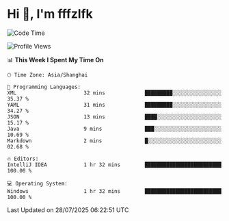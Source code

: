 # Hi 👋, I'm fffzlfk

<!--START_SECTION:waka-->
![Code Time](http://img.shields.io/badge/Code%20Time-1%2C309%20hrs%2054%20mins-blue)

![Profile Views](http://img.shields.io/badge/Profile%20Views-0-blue)

📊 **This Week I Spent My Time On** 

```text
🕑︎ Time Zone: Asia/Shanghai

💬 Programming Languages: 
XML                      32 mins             █████████░░░░░░░░░░░░░░░░   35.37 % 
YAML                     31 mins             █████████░░░░░░░░░░░░░░░░   34.27 % 
JSON                     13 mins             ████░░░░░░░░░░░░░░░░░░░░░   15.17 % 
Java                     9 mins              ███░░░░░░░░░░░░░░░░░░░░░░   10.69 % 
Markdown                 2 mins              █░░░░░░░░░░░░░░░░░░░░░░░░   02.68 % 

🔥 Editors: 
IntelliJ IDEA            1 hr 32 mins        █████████████████████████   100.00 % 

💻 Operating System: 
Windows                  1 hr 32 mins        █████████████████████████   100.00 % 
```


 Last Updated on 28/07/2025 06:22:51 UTC
<!--END_SECTION:waka-->
